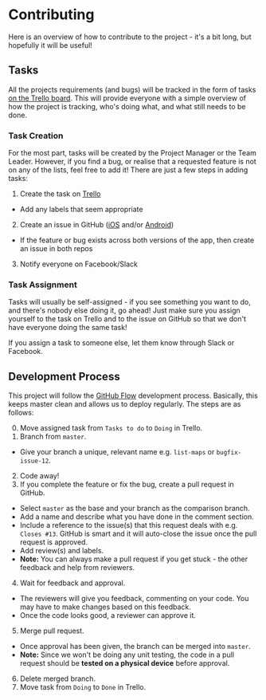 # Contributing

Here is an overview of how to contribute to the project - it's a bit long, but hopefully it will be useful!

## Tasks

All the projects requirements (and bugs) will be tracked in the form of tasks [on the Trello board](https://trello.com/b/UeOArXZa/project-specification). This will provide everyone with a simple overview of how the project is tracking, who's doing what, and what still needs to be done.

### Task Creation

For the most part, tasks will be created by the Project Manager or the Team Leader. However, if you find a bug, or realise that a requested feature is not on any of the lists, feel free to add it! There are just a few steps in adding tasks:

1. Create the task on [Trello](https://trello.com/b/UeOArXZa/project-specification)
 - Add any labels that seem appropriate
2. Create an issue in GitHub ([iOS](https://github.com/alexarnold94/access-collective-ios) and/or [Android](https://github.com/alexarnold94/access-collective-android))
 - If the feature or bug exists across both versions of the app, then create an issue in both repos
3. Notify everyone on Facebook/Slack

### Task Assignment

Tasks will usually be self-assigned - if you see something you want to do, and there's nobody else doing it, go ahead! Just make sure you assign yourself to the task on Trello and to the issue on GitHub so that we don't have everyone doing the same task!

If you assign a task to someone else, let them know through Slack or Facebook.

## Development Process

This project will follow the [GitHub Flow](https://guides.github.com/introduction/flow/) development process. Basically, this keeps master clean and allows us to deploy regularly. The steps are as follows:

0. Move assigned task from `Tasks to do` to `Doing` in Trello.
1. Branch from `master`.
 - Give your branch a unique, relevant name e.g. `list-maps` or `bugfix-issue-12`.
2. Code away!
3. If you complete the feature or fix the bug, create a pull request in GitHub.
 - Select `master` as the base and your branch as the comparison branch.
 - Add a name and describe what you have done in the comment section.
 - Include a reference to the issue(s) that this request deals with e.g. `Closes #13`. GitHub is smart and it will auto-close the issue once the pull request is approved.
 - Add review(s) and labels.
 - __Note:__ You can always make a pull request if you get stuck - the other feedback and help from reviewers.
4. Wait for feedback and approval.
 - The reviewers will give you feedback, commenting on your code. You may have to make changes based on this feedback.
 - Once the code looks good, a reviewer can approve it.
5. Merge pull request.
 - Once approval has been given, the branch can be merged into `master`.
 - __Note:__ Since we won't be doing any unit testing, the code in a pull request should be __tested on a physical device__ before approval.
6. Delete merged branch.
7. Move task from `Doing` to `Done` in Trello.
